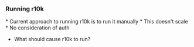 ### Running r10k

<aside class="notes">
  * Current approach to running r10k is to run it manually
  * This doesn't scale
  * No consideration of auth

  * What should cause r10k to run?
</aside>
